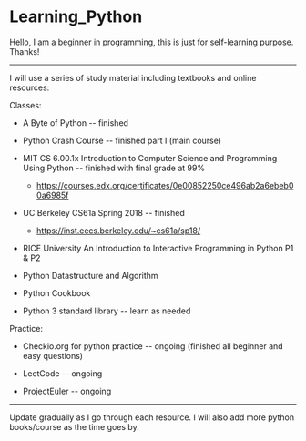 # Learning_Python

Hello, I am a beginner in programming, this is just for self-learning purpose.
Thanks!

---
I will use a series of study material including textbooks and online resources:

Classes:
* A Byte of Python -- finished

* Python Crash Course -- finished part I (main course)

* MIT CS 6.00.1x Introduction to Computer Science and Programming Using Python -- finished with final grade at 99%
  * https://courses.edx.org/certificates/0e00852250ce496ab2a6ebeb00a6985f

* UC Berkeley CS61a Spring 2018 -- finished
  * https://inst.eecs.berkeley.edu/~cs61a/sp18/
  
* RICE University An Introduction to Interactive Programming in Python P1 & P2

* Python Datastructure and Algorithm

* Python Cookbook

* Python 3 standard library -- learn as needed

Practice:
* Checkio.org for python practice -- ongoing (finished all beginner and easy questions)

* LeetCode -- ongoing

* ProjectEuler -- ongoing


---
Update gradually as I go through each resource.
I will also add more python books/course as the time goes by.
